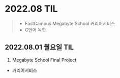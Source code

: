# 2022.08 TIL
> - FastCampus Megabyte School 커리어서비스
> - C언어 독학

## 2022.08.01 월요일 TIL
1. Megabyte School Final Project
  - 커리어서비스